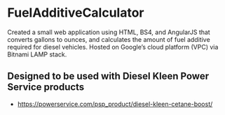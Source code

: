 # FuelAdditiveCalculator
Created a small web application using HTML, BS4, and AngularJS that converts gallons to ounces, and calculates the amount of fuel additive required for diesel vehicles. Hosted on Google’s cloud platform (VPC) via Bitnami LAMP stack.
## Designed to be used with Diesel Kleen Power Service products
  * https://powerservice.com/psp_product/diesel-kleen-cetane-boost/
